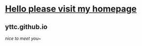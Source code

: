 # [Hello please visit my homepage](https://yttc0000.github.io/)
## yttc.github.io
*nice to meet you~*
